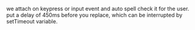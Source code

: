 we attach on keypress or input event and auto spell check it for the user.
put a delay of 450ms before you replace, which can be interrupted by setTimeout variable.
